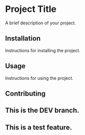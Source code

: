 # Project Title

A brief description of your project.

## Installation

Instructions for installing the project.

## Usage

Instructions for using the project.

## Contributing

## This is the DEV branch.

## This is a test feature.

